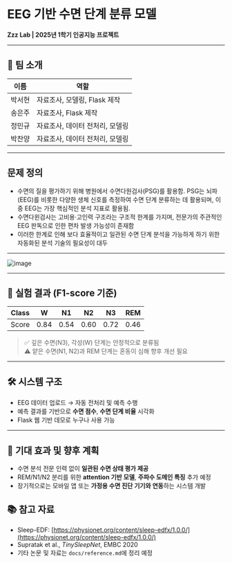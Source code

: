 # EEG 기반 수면 단계 분류 모델  
**Zzz Lab | 2025년 1학기 인공지능 프로젝트**

---

## 👥 팀 소개 

| 이름   | 역할                              |
|--------|-----------------------------------|
| 박서현 | 자료조사, 모델링, Flask 제작       |
| 송은주 | 자료조사, Flask 제작               |
| 정민규 | 자료조사, 데이터 전처리, 모델링     |
| 박찬양 | 자료조사, 데이터 전처리, 모델링     |

---

## 문제 정의

- 수면의 질을 평가하기 위해 병원에서 수면다원검사(PSG)를 활용함. PSG는 뇌파(EEG)를 비롯한 다양한 생체 신호를 측정하여 수면 단계 분류하는 데 활용되며, 이 중 EEG는 가장 핵심적인 분석 지표로 활용됨.
- 수면다윈검사는 고비용·고인력 구조라는 구조적 한계를 가지며, 전문가의 주관적인 EEG 판독으로 인한 편차 발생 가능성이 존재함
- 이러한 한계로 인해 보다 효율적이고 일관된 수면 단계 분석을 가능하게 하기 위한 자동화된 분석 기술의 필요성이 대두

---

![image](https://github.com/user-attachments/assets/ef06c02e-c96c-4b8c-ac17-094ebedd3eec)

---

## 🔎 실험 결과 (F1-score 기준)

| Class | W   | N1  | N2  | N3  | REM |
|-------|-----|-----|-----|-----|-----|
| Score | 0.84 | 0.54 | 0.60 | 0.72 | 0.46 |

> ✅ 깊은 수면(N3), 각성(W) 단계는 안정적으로 분류됨  
> ⚠️ 얕은 수면(N1, N2)과 REM 단계는 혼동이 심해 향후 개선 필요

---

## 🛠️ 시스템 구조

- EEG 데이터 업로드 → 자동 전처리 및 예측 수행
- 예측 결과를 기반으로 **수면 점수**, **수면 단계 비율** 시각화
- Flask 웹 기반 데모로 누구나 사용 가능

---

## 🚀 기대 효과 및 향후 계획

- 수면 분석 전문 인력 없이 **일관된 수면 상태 평가 제공**
- REM/N1/N2 분리를 위한 **attention 기반 모델**, **주파수 도메인 특징** 추가 예정
- 장기적으로는 모바일 앱 또는 **가정용 수면 진단 기기와 연동**하는 시스템 개발


## 📚 참고 자료

- Sleep-EDF: [https://physionet.org/content/sleep-edfx/1.0.0/](https://physionet.org/content/sleep-edfx/1.0.0/)
- Supratak et al., *TinySleepNet*, EMBC 2020
- 기타 논문 및 자료는 `docs/reference.md`에 정리 예정
